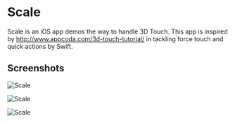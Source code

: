 Scale
==========

Scale is an iOS app demos the way to handle 3D Touch. This app is inspired by http://www.appcoda.com/3d-touch-tutorial/ in tackling force touch and quick actions by Swift.

## Screenshots
![Scale](https://github.com/soapyigu/30SwiftProjects/blob/master/Project%2007%20-%20Scale/Screenshots/shot1.png)

![Scale](https://github.com/soapyigu/30SwiftProjects/blob/master/Project%2007%20-%20Scale/Screenshots/shot2.png)

![Scale](https://github.com/soapyigu/30SwiftProjects/blob/master/Project%2007%20-%20Scale/Screenshots/shot3.png)
